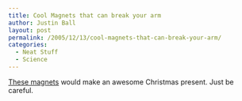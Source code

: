 ```yaml
---
title: Cool Magnets that can break your arm
author: Justin Ball
layout: post
permalink: /2005/12/13/cool-magnets-that-can-break-your-arm/
categories:
  - Neat Stuff
  - Science
---
```


[These magnets][1] would make an awesome Christmas present. Just be careful.

 [1]: http://www.unitednuclear.com/magnets.htm